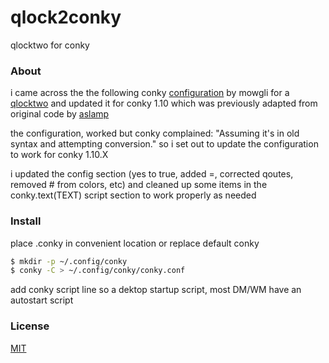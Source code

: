 # qlock2conky
qlocktwo for conky

### About

i came across the the following conky [configuration](http://mowgli-writes.deviantart.com/art/qlocktwo-conky-470067388) by mowgli for a [qlocktwo](www.qlocktwo.com/) and updated it for conky 1.10
which was previously adapted from original code by [aslamp](http://crunchbang.org/forums/viewtopic.php?id=4201)

the configuration, worked but conky complained: "Assuming it's in old syntax and attempting conversion." so i set out to update the configuration to work for conky 1.10.X

i updated the config section (yes to true, added =, corrected qoutes, removed # from colors, etc) and cleaned up some items in the conky.text(TEXT) script section to work properly as needed

### Install
place .conky in convenient location or replace default conky
```bash
$ mkdir -p ~/.config/conky
$ conky -C > ~/.config/conky/conky.conf
```
add conky script line so a dektop startup script, most DM/WM have an autostart script



### License
[MIT](https://opensource.org/licenses/MIT)

